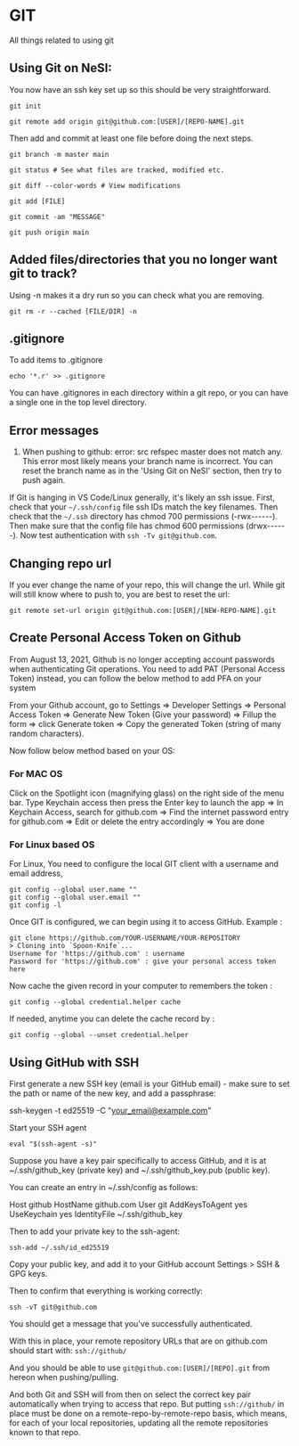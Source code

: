 # GIT

All things related to using git


## Using Git on NeSI:
You now have an ssh key set up so this should be very straightforward.

    git init

    git remote add origin git@github.com:[USER]/[REPO-NAME].git

Then add and commit at least one file before doing the next steps.
    
    git branch -m master main

    git status # See what files are tracked, modified etc.

    git diff --color-words # View modifications

    git add [FILE]

    git commit -am "MESSAGE"

    git push origin main

## Added files/directories that you no longer want git to track?

Using -n makes it a dry run so you can check what you are removing.

    git rm -r --cached [FILE/DIR] -n

## .gitignore

To add items to .gitignore
    
    echo '*.r' >> .gitignore

You can have .gitignores in each directory within a git repo, or you can have a single one in the top level directory.

## Error messages

1. When pushing to github: 
    error: src refspec master does not match any. 
This error most likely means your branch name is incorrect. You can reset the branch name as in the 'Using Git on NeSI' section, then try to push again.

If Git is hanging in VS Code/Linux generally, it's likely an ssh issue. First, check that your `~/.ssh/config` file ssh IDs match the key filenames. Then check that the `~/.ssh` directory has chmod 700 permissions (-rwx------). Then make sure that the config file has chmod 600 permissions (drwx------). Now test authentication with `ssh -Tv git@github.com`. 

## Changing repo url

If you ever change the name of your repo, this will change the url. While git will still know where to push to, you are best to reset the url:

    git remote set-url origin git@github.com:[USER]/[NEW-REPO-NAME].git

## Create Personal Access Token on Github

From August 13, 2021, Github is no longer accepting account passwords when authenticating Git operations. You need to add PAT (Personal Access Token) instead, you can follow the below method to add PFA on your system

From your Github account, go to Settings => Developer Settings => Personal Access Token => Generate New Token (Give your password) => Fillup the form => click Generate token => Copy the generated Token (string of many random characters).

Now follow below method based on your OS:

### For MAC OS

Click on the Spotlight icon (magnifying glass) on the right side of the menu bar. Type Keychain access then press the Enter key to launch the app => In Keychain Access, search for github.com => Find the internet password entry for github.com => Edit or delete the entry accordingly => You are done

### For Linux based OS

For Linux, You need to configure the local GIT client with a username and email address,

    git config --global user.name ""
    git config --global user.email ""
    git config -l

Once GIT is configured, we can begin using it to access GitHub. Example :

    git clone https://github.com/YOUR-USERNAME/YOUR-REPOSITORY
    > Cloning into `Spoon-Knife`...
    Username for 'https://github.com' : username
    Password for 'https://github.com' : give your personal access token here

Now cache the given record in your computer to remembers the token :

    git config --global credential.helper cache

If needed, anytime you can delete the cache record by :

    git config --global --unset credential.helper

## Using GitHub with SSH

First generate a new SSH key (email is your GitHub email) - make sure to set the path or name of the new key, and add a passphrase:

   ssh-keygen -t ed25519 -C "your_email@example.com"

Start your SSH agent

    eval "$(ssh-agent -s)"

Suppose you have a key pair specifically to access GitHub, and it is at ~/.ssh/github_key (private key) and ~/.ssh/github_key.pub (public key). 

You can create an entry in ~/.ssh/config as follows: 

Host github 
	HostName github.com
	User git
	AddKeysToAgent yes
	UseKeychain yes
	IdentityFile ~/.ssh/github_key 

Then to add your private key to the ssh-agent:

    ssh-add ~/.ssh/id_ed25519

Copy your public key, and add it to your GitHub account Settings > SSH & GPG keys.

Then to confirm that everything is working correctly:

    ssh -vT git@github.com

You should get a message that you've successfully authenticated. 

With this in place, your remote repository URLs that are on github.com should start with: `ssh://github/`

And you should be able to use `git@github.com:[USER]/[REPO].git` from hereon when pushing/pulling.

And both Git and SSH will from then on select the correct key pair automatically when trying to access that repo. But putting `ssh://github/` in place must be done on a remote-repo-by-remote-repo basis, which means, for each of your local repositories, updating all the remote repositories known to that repo. 
